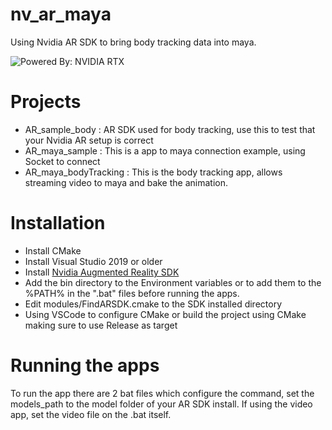 # nv_ar_maya
Using Nvidia AR SDK to bring body tracking data into maya.

![Powered By: NVIDIA RTX](https://user-images.githubusercontent.com/29297318/159997280-2131e876-42bd-4c8b-9472-7c88c6c7ba60.png)

# Projects
- AR_sample_body : AR SDK used for body tracking, use this to test that your Nvidia AR setup is correct
- AR_maya_sample : This is a app to maya connection example, using Socket to connect 
- AR_maya_bodyTracking : This is the body tracking app, allows streaming video to maya and bake the animation.

# Installation
- Install CMake
- Install Visual Studio 2019 or older
- Install [Nvidia Augmented Reality SDK](https://developer.nvidia.com/maxine-getting-started#augmented-reality-sdk) 
- Add the bin directory to the Environment variables or to add them to the %PATH% in the ".bat" files before running the apps.
- Edit modules/FindARSDK.cmake to the SDK installed directory
- Using VSCode to configure CMake or build the project using CMake making sure to use Release as target

# Running the apps
To run the app there are 2 bat files which configure the command, set the models_path to the model folder of your AR SDK install.
If using the video app, set the video file on the .bat itself.


